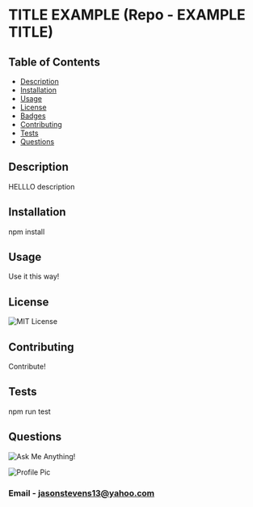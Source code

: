 
  # TITLE EXAMPLE (Repo - EXAMPLE TITLE)
  
  ## Table of Contents
  * [Description](#description)
  * [Installation](#installation)
  * [Usage](#usage)
  * [License](#licesnse)
  * [Badges](#badges)
  * [Contributing](#contributing)
  * [Tests](#tests)
  * [Questions](#questions)
  
  
  ## Description
  HELLLO description
  
  ## Installation
  npm install
  
  ## Usage
  Use it this way!
  
  ## License 
  ![MIT License](https://img.shields.io/badge/License-MIT-green)
  
  ## Contributing
  Contribute!
  
  ## Tests 
  npm run test
  
  ## Questions
  ![Ask Me Anything!](https://img.shields.io/badge/Ask%20me-anything-1abc9c.svg)
  
  ![Profile Pic](https://avatars.githubusercontent.com/jasonstevens13)
  
  ### Email - jasonstevens13@yahoo.com
  
  